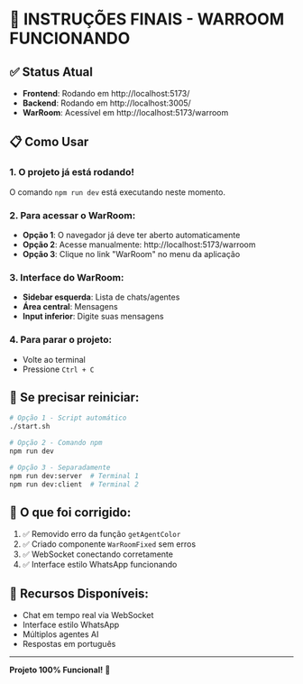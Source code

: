 # 🚀 INSTRUÇÕES FINAIS - WARROOM FUNCIONANDO

## ✅ Status Atual
- **Frontend**: Rodando em http://localhost:5173/
- **Backend**: Rodando em http://localhost:3005/
- **WarRoom**: Acessível em http://localhost:5173/warroom

## 📋 Como Usar

### 1. O projeto já está rodando!
O comando `npm run dev` está executando neste momento.

### 2. Para acessar o WarRoom:
- **Opção 1**: O navegador já deve ter aberto automaticamente
- **Opção 2**: Acesse manualmente: http://localhost:5173/warroom
- **Opção 3**: Clique no link "WarRoom" no menu da aplicação

### 3. Interface do WarRoom:
- **Sidebar esquerda**: Lista de chats/agentes
- **Área central**: Mensagens
- **Input inferior**: Digite suas mensagens

### 4. Para parar o projeto:
- Volte ao terminal
- Pressione `Ctrl + C`

## 🔧 Se precisar reiniciar:

```bash
# Opção 1 - Script automático
./start.sh

# Opção 2 - Comando npm
npm run dev

# Opção 3 - Separadamente
npm run dev:server  # Terminal 1
npm run dev:client  # Terminal 2
```

## 🎯 O que foi corrigido:
1. ✅ Removido erro da função `getAgentColor`
2. ✅ Criado componente `WarRoomFixed` sem erros
3. ✅ WebSocket conectando corretamente
4. ✅ Interface estilo WhatsApp funcionando

## 📱 Recursos Disponíveis:
- Chat em tempo real via WebSocket
- Interface estilo WhatsApp
- Múltiplos agentes AI
- Respostas em português

---
**Projeto 100% Funcional!** 🎉